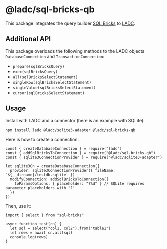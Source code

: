 # @ladc/sql-bricks-qb

This package integrates the query builder [SQL Bricks](https://github.com/CSNW/sql-bricks) to [LADC](https://github.com/paleo/ladc).

## Additional API

This package overloads the following methods to the LADC objects `DatabaseConnection` and `TransactionConnection`:

* `prepare(sqlBricksQuery)`
* `exec(sqlBricksQuery)`
* `all(sqlBricksSelectStatement)`
* `singleRow(sqlBricksSelectStatement)`
* `singleValue(sqlBricksSelectStatement)`
* `cursor(sqlBricksSelectStatement)`

## Usage

Install with LADC and a connector (here is an example with SQLite):

```
npm install ladc @ladc/sqlite3-adapter @ladc/sql-bricks-qb
```

Here is how to create a connection:

```
const { createDatabaseConnection } = require("ladc")
const { addSqlBricksToConnection } = require("@ladc/sql-bricks-qb")
const { sqlite3ConnectionProvider } = require("@ladc/sqlite3-adapter")

let sqlite3Cn = createDatabaseConnection({
  provider: sqlite3ConnectionProvider({ fileName: `${__dirname}/testdb.sqlite` })
  modifyConnection: addSqlBricksToConnection({
    toParamsOptions: { placeholder: "?%d" } // SQLite requires parameter placeholders with '?'
  })
})
```

Then, use it:

```
import { select } from "sql-bricks"

async function test(cn) {
  let sql = select("col1, col2").from("table1")
  let rows = await cn.all(sql)
  console.log(rows)
}
```
